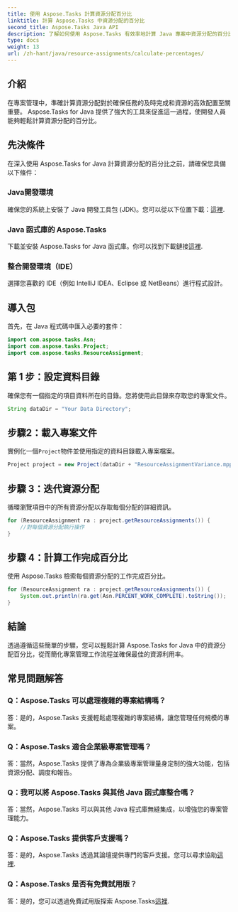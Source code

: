 ```yaml
---
title: 使用 Aspose.Tasks 計算資源分配百分比
linktitle: 計算 Aspose.Tasks 中資源分配的百分比
second_title: Aspose.Tasks Java API
description: 了解如何使用 Aspose.Tasks 有效率地計算 Java 專案中資源分配的百分比，從而簡化專案管理任務。
type: docs
weight: 13
url: /zh-hant/java/resource-assignments/calculate-percentages/
---
```

## 介紹
在專案管理中，準確計算資源分配對於確保任務的及時完成和資源的高效配置至關重要。 Aspose.Tasks for Java 提供了強大的工具來促進這一過程，使開發人員能夠輕鬆計算資源分配的百分比。
## 先決條件
在深入使用 Aspose.Tasks for Java 計算資源分配的百分比之前，請確保您具備以下條件：
### Java開發環境
確保您的系統上安裝了 Java 開發工具包 (JDK)。您可以從以下位置下載：[這裡](https://www.oracle.com/java/technologies/javase-jdk11-downloads.html).
### Java 函式庫的 Aspose.Tasks
下載並安裝 Aspose.Tasks for Java 函式庫。你可以找到下載鏈接[這裡](https://releases.aspose.com/tasks/java/).
### 整合開發環境（IDE）
選擇您喜歡的 IDE（例如 IntelliJ IDEA、Eclipse 或 NetBeans）進行程式設計。 

## 導入包
首先，在 Java 程式碼中匯入必要的套件：
```java
import com.aspose.tasks.Asn;
import com.aspose.tasks.Project;
import com.aspose.tasks.ResourceAssignment;
```

## 第 1 步：設定資料目錄
確保您有一個指定的項目資料所在的目錄。您將使用此目錄來存取您的專案文件。
```java
String dataDir = "Your Data Directory";
```
## 步驟2：載入專案文件
實例化一個`Project`物件並使用指定的資料目錄載入專案檔案。
```java
Project project = new Project(dataDir + "ResourceAssignmentVariance.mpp");
```
## 步驟 3：迭代資源分配
循環瀏覽項目中的所有資源分配以存取每個分配的詳細資訊。
```java
for (ResourceAssignment ra : project.getResourceAssignments()) {
    //對每個資源分配執行操作
}
```
## 步驟 4：計算工作完成百分比
使用 Aspose.Tasks 檢索每個資源分配的工作完成百分比。
```java
for (ResourceAssignment ra : project.getResourceAssignments()) {
    System.out.println(ra.get(Asn.PERCENT_WORK_COMPLETE).toString());
}
```

## 結論
透過遵循這些簡單的步驟，您可以輕鬆計算 Aspose.Tasks for Java 中的資源分配百分比，從而簡化專案管理工作流程並確保最佳的資源利用率。
## 常見問題解答
### Q：Aspose.Tasks 可以處理複雜的專案結構嗎？
答：是的，Aspose.Tasks 支援輕鬆處理複雜的專案結構，讓您管理任何規模的專案。
### Q：Aspose.Tasks 適合企業級專案管理嗎？
答：當然，Aspose.Tasks 提供了專為企業級專案管理量身定制的強大功能，包括資源分配、調度和報告。
### Q：我可以將 Aspose.Tasks 與其他 Java 函式庫整合嗎？
答：當然，Aspose.Tasks 可以與其他 Java 程式庫無縫集成，以增強您的專案管理能力。
### Q：Aspose.Tasks 提供客戶支援嗎？
答：是的，Aspose.Tasks 透過其論壇提供專門的客戶支援。您可以尋求協助[這裡](https://forum.aspose.com/c/tasks/15).
### Q：Aspose.Tasks 是否有免費試用版？
答：是的，您可以透過免費試用版探索 Aspose.Tasks[這裡](https://releases.aspose.com/).